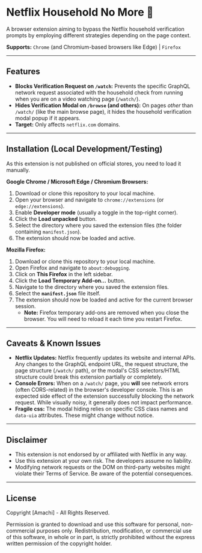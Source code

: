 # Netflix Household No More 🚫

A browser extension aiming to bypass the Netflix household verification prompts by employing different strategies depending on the page context.

**Supports:** `Chrome` (and Chromium-based browsers like Edge) | `Firefox`

---

## Features

*   **Blocks Verification Request on `/watch`:** Prevents the specific GraphQL network request associated with the household check from running when you are on a video watching page (`/watch/`).
*   **Hides Verification Modal on `/browse` (and others):** On pages *other* than `/watch/` (like the main browse page), it hides the household verification modal popup if it appears.
*   **Target:** Only affects `netflix.com` domains.


---


## Installation (Local Development/Testing)

As this extension is not published on official stores, you need to load it manually.

**Google Chrome / Microsoft Edge / Chromium Browsers:**

1.  Download or clone this repository to your local machine.
2.  Open your browser and navigate to `chrome://extensions` (or `edge://extensions`).
3.  Enable **Developer mode** (usually a toggle in the top-right corner).
4.  Click the **Load unpacked** button.
5.  Select the directory where you saved the extension files (the folder containing `manifest.json`).
6.  The extension should now be loaded and active.

**Mozilla Firefox:**

1.  Download or clone this repository to your local machine.
2.  Open Firefox and navigate to `about:debugging`.
3.  Click on **This Firefox** in the left sidebar.
4.  Click the **Load Temporary Add-on...** button.
5.  Navigate to the directory where you saved the extension files.
6.  Select the **`manifest.json`** file itself.
7.  The extension should now be loaded and active for the current browser session.
    *   **Note:** Firefox temporary add-ons are removed when you close the browser. You will need to reload it each time you restart Firefox.

---

## Caveats & Known Issues

*   **Netflix Updates:** Netflix frequently updates its website and internal APIs. Any changes to the GraphQL endpoint URL, the request structure, the page structure (`/watch/` path), or the modal's CSS selectors/HTML structure could break this extension partially or completely.
*   **Console Errors:** When on a `/watch/` page, you **will** see network errors (often CORS-related) in the browser's developer console. This is an expected side effect of the extension successfully blocking the network request. While visually noisy, it generally does not impact performance.
*   **Fragile css:** The modal hiding relies on specific CSS class names and `data-uia` attributes. These might change without notice.

---

## Disclaimer

*   This extension is not endorsed by or affiliated with Netflix in any way.
*   Use this extension at your own risk. The developers assume no liability.
*   Modifying network requests or the DOM on third-party websites might violate their Terms of Service. Be aware of the potential consequences.

---

## License

Copyright [Amachi] - All Rights Reserved.

Permission is granted to download and use this software for personal, non-commercial purposes only. Redistribution, modification, or commercial use of this software, in whole or in part, is strictly prohibited without the express written permission of the copyright holder.